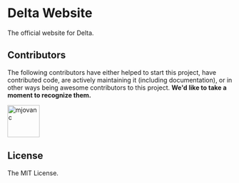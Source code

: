 # Delta Website

The official website for Delta.

## Contributors

The following contributors have either helped to start this project, have
contributed code, are actively maintaining it (including documentation), or in
other ways being awesome contributors to this project. **We'd like to take a
moment to recognize them.**

[<img src="https://github.com/mjovanc.png?size=72" alt="mjovanc" width="72">](https://github.com/mjovanc)

## License

The MIT License.
